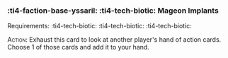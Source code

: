 ### :ti4-faction-base-yssaril: :ti4-tech-biotic: **Mageon Implants**

Requirements: :ti4-tech-biotic: :ti4-tech-biotic: :ti4-tech-biotic:

<span style="font-variant:small-caps;">Action</span>: Exhaust this card to look at another player's hand of action cards.
Choose 1 of those cards and add it to your hand.
